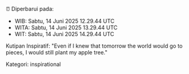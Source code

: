 ⏰ Diperbarui pada:
- WIB: Sabtu, 14 Juni 2025 12.29.44 UTC
- WITA: Sabtu, 14 Juni 2025 13.29.44 UTC
- WIT: Sabtu, 14 Juni 2025 14.29.44 UTC

Kutipan Inspiratif:
"Even if I knew that tomorrow the world would go to pieces, I would still plant my apple tree."


Kategori: inspirational


